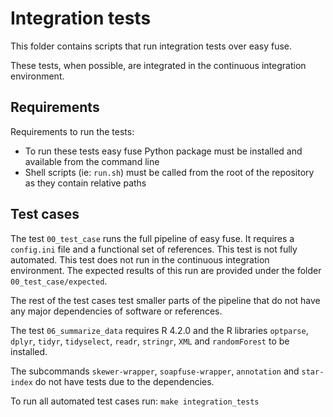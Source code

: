 # Integration tests

This folder contains scripts that run integration tests over easy fuse.

These tests, when possible, are integrated in the continuous integration environment.

## Requirements

Requirements to run the tests:
- To run these tests easy fuse Python package must be installed and available from the command line
- Shell scripts (ie: `run.sh`) must be called from the root of the repository as they contain relative paths

## Test cases

The test `00_test_case` runs the full pipeline of easy fuse. It requires a `config.ini` file and a functional set of
references. This test is not fully automated. This test does not run in the continuous integration environment.
The expected results of this run are provided under the folder `00_test_case/expected`.

The rest of the test cases test smaller parts of the pipeline that do not have any major dependencies of software or 
references.

The test `06_summarize_data` requires R 4.2.0 and the R libraries `optparse`, `dplyr`, `tidyr`, `tidyselect`, `readr`, 
`stringr`, `XML` and `randomForest` to be installed.

The subcommands `skewer-wrapper`, `soapfuse-wrapper`, `annotation` and `star-index` do not have tests due to the 
dependencies.

To run all automated test cases run: `make integration_tests`
